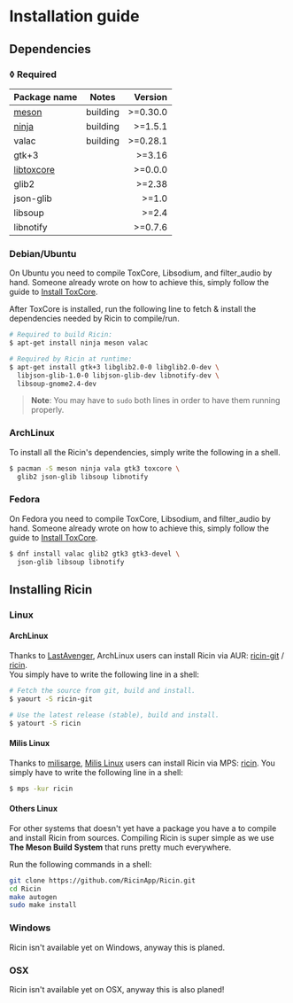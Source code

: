# Installation guide

## Dependencies
### &loz; Required
| Package name   | Notes      | Version   |
|:---------------|:----------:|----------:|
| [meson]        |  building  | >=0.30.0  |
| [ninja]        |  building  | >=1.5.1   |
| valac          |  building  | >=0.28.1  |
| gtk+3          |            | >=3.16    |
| [libtoxcore]   |            | >=0.0.0   |
| glib2          |            | >=2.38    |
| json-glib      |            | >=1.0     |
| libsoup        |            | >=2.4     |
| libnotify      |            | >=0.7.6   |

### Debian/Ubuntu
On Ubuntu you need to compile ToxCore, Libsodium, and filter_audio by hand. Someone already wrote on how to achieve this, simply follow the guide to [Install ToxCore].

After ToxCore is installed, run the following line to fetch & install the dependencies needed by Ricin to compile/run.

```bash
# Required to build Ricin:
$ apt-get install ninja meson valac

# Required by Ricin at runtime:
$ apt-get install gtk+3 libglib2.0-0 libglib2.0-dev \
  libjson-glib-1.0-0 libjson-glib-dev libnotify-dev \
  libsoup-gnome2.4-dev
```

>**Note**: You may have to `sudo` both lines in order to have
them running properly.

### ArchLinux
To install all the Ricin's dependencies, simply write the
following in a shell.

```bash
$ pacman -S meson ninja vala gtk3 toxcore \
  glib2 json-glib libsoup libnotify
```

### Fedora
On Fedora you need to compile ToxCore, Libsodium, and filter_audio by hand. Someone already wrote on how to achieve this, simply follow the guide to [Install ToxCore].

```bash
$ dnf install valac glib2 gtk3 gtk3-devel \
  json-glib libsoup libnotify
```

## Installing Ricin
### Linux
#### ArchLinux
Thanks to [LastAvenger], ArchLinux users can install Ricin via AUR: [ricin-git] / [ricin](https://aur.archlinux.org/packages/ricin).  
You simply have to write the following line in a shell:

```bash
# Fetch the source from git, build and install.
$ yaourt -S ricin-git

# Use the latest release (stable), build and install.
$ yatourt -S ricin
```

#### Milis Linux
Thanks to [milisarge], [Milis Linux] users can install Ricin via MPS: [ricin](http://milis.gungre.ch/packages/ricin#0.0.7-x86_64.mps.lz).
You simply have to write the following line in a shell:

```bash
$ mps -kur ricin
```

#### Others Linux
For other systems that doesn't yet have a package you have a to compile and install Ricin from sources. Compiling Ricin is super simple as we use **The Meson Build System** that runs pretty much everywhere.  

Run the following commands in a shell:
```bash
git clone https://github.com/RicinApp/Ricin.git
cd Ricin
make autogen
sudo make install
```

### Windows
Ricin isn't available yet on Windows, anyway this is planed.

### OSX
Ricin isn't available yet on OSX, anyway this is also planed!

[libtoxcore]: https://github.com/irungentoo/toxcore/blob/master/INSTALL.md
[meson]: http://mesonbuild.com/
[ninja]: http://martine.github.io/ninja/
[LastAvenger]: https://github.com/LastAvenger
[ricin-git]: https://aur.archlinux.org/packages/ricin-git
[milisarge]: https://github.com/milisarge
[Milis Linux]: http://milis.gungre.ch
[Install ToxCore]: https://github.com/irungentoo/toxcore/blob/master/INSTALL.md#build-manually
